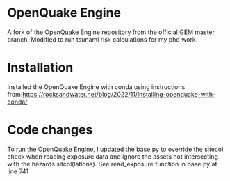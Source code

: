 # OpenQuake Engine
A fork of the OpenQuake Engine repository from the official GEM master branch.
Modified to run tsunami risk calculations for my phd work.

# Installation 
Installed the OpenQuake Engine with conda using instructions from:https://rocksandwater.net/blog/2022/11/installing-openquake-with-conda/

# Code changes
To run the OpenQuake Engine, I updated the base.py to override the sitecol check when reading exposure data and ignore the assets not intersecting with the hazards sitcol(latlons).
See read_exposure function in base.py at line 741

